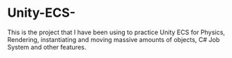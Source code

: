 # Unity-ECS-
This is the project that I have been using to practice Unity ECS for Physics, Rendering, instantiating and moving massive amounts of objects, C# Job System and other features.  
